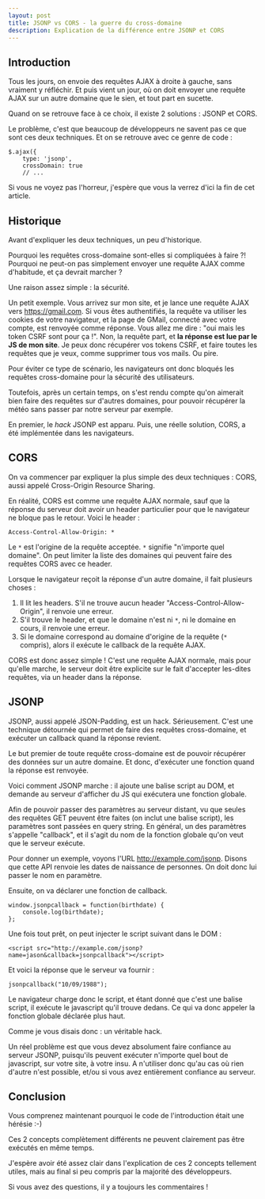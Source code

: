 ```yaml
---
layout: post
title: JSONP vs CORS - la guerre du cross-domaine
description: Explication de la différence entre JSONP et CORS
---
```


## Introduction

Tous les jours, on envoie des requêtes AJAX à droite à gauche, sans
vraiment y réfléchir. Et puis vient un jour, où on doit envoyer une
requête AJAX sur un autre domaine que le sien, et tout part en
sucette.

Quand on se retrouve face à ce choix, il existe 2 solutions : JSONP et
CORS.

Le problème, c'est que beaucoup de développeurs ne savent pas ce que
sont ces deux techniques. Et on se retrouve avec ce genre de code :

    $.ajax({
        type: 'jsonp',
        crossDomain: true
        // ...

Si vous ne voyez pas l'horreur, j'espère que vous la verrez d'ici la
fin de cet article.

## Historique

Avant d'expliquer les deux techniques, un peu d'historique.

Pourquoi les requêtes cross-domaine sont-elles si compliquées à faire
?! Pourquoi ne peut-on pas simplement envoyer une requête AJAX comme
d'habitude, et ça devrait marcher ?

Une raison assez simple : la sécurité.

Un petit exemple. Vous arrivez sur mon site, et je lance une requête
AJAX vers <https://gmail.com>. Si vous êtes authentifiés, la requête va
utiliser les cookies de votre navigateur, et la page de GMail,
connecté avec votre compte, est renvoyée comme réponse. Vous allez me
dire : "oui mais les token CSRF sont pour ça !". Non, la requête part,
et **la réponse est lue par le JS de mon site**. Je peux donc récupérer
vos tokens CSRF, et faire toutes les requêtes que je veux, comme
supprimer tous vos mails. Ou pire.

Pour éviter ce type de scénario, les navigateurs ont donc bloqués les
requêtes cross-domaine pour la sécurité des utilisateurs.

Toutefois, après un certain temps, on s'est rendu compte qu'on
aimerait bien faire des requêtes sur d'autres domaines, pour pouvoir
récupérer la météo sans passer par notre serveur par exemple.

En premier, le *hack* JSONP est apparu. Puis, une réelle solution,
CORS, a été implémentée dans les navigateurs.

## CORS

On va commencer par expliquer la plus simple des deux techniques :
CORS, aussi appelé Cross-Origin Resource Sharing.

En réalité, CORS est comme une requête AJAX normale, sauf que la
réponse du serveur doit avoir un header particulier pour que le
navigateur ne bloque pas le retour. Voici le header :

    Access-Control-Allow-Origin: *

Le `*` est l'origine de la requête acceptée. `*` signifie "n'importe
quel domaine". On peut limiter la liste des domaines qui peuvent faire
des requêtes CORS avec ce header.

Lorsque le navigateur reçoit la réponse d'un autre domaine, il fait
plusieurs choses :

1.  Il lit les headers. S'il ne trouve aucun header
    "Access-Control-Allow-Origin", il renvoie une erreur.
2.  S'il trouve le header, et que le domaine n'est ni `*`, ni le
    domaine en cours, il renvoie une erreur.
3.  Si le domaine correspond au domaine d'origine de la requête (`*`
       compris), alors il exécute le callback de la requête AJAX.

CORS est donc assez simple ! C'est une requête AJAX normale, mais pour
qu'elle marche, le serveur doit être explicite sur le fait d'accepter
les-dites requêtes, via un header dans la réponse.

## JSONP

JSONP, aussi appelé JSON-Padding, est un hack. Sérieusement. C'est une
technique détournée qui permet de faire des requêtes cross-domaine, et
exécuter un callback quand la réponse revient.

Le but premier de toute requête cross-domaine est de pouvoir récupérer
des données sur un autre domaine. Et donc, d'exécuter une fonction
quand la réponse est renvoyée.

Voici comment JSONP marche : il ajoute une balise script au DOM, et
demande au serveur d'afficher du JS qui exécutera une fonction
globale.

Afin de pouvoir passer des paramètres au serveur distant, vu que
seules des requêtes GET peuvent être faites (on inclut une balise
script), les paramètres sont passées en query string. En général, un
des paramètres s'appelle "callback", et il s'agit du nom de la
fonction globale qu'on veut que le serveur exécute.

Pour donner un exemple, voyons l'URL <http://example.com/jsonp>. Disons
que cette API renvoie les dates de naissance de personnes. On doit
donc lui passer le nom en paramètre.

Ensuite, on va déclarer une fonction de callback.

    window.jsonpcallback = function(birthdate) {
        console.log(birthdate);
    };

Une fois tout prêt, on peut injecter le script suivant dans le DOM :

    <script src="http://example.com/jsonp?name=jason&callback=jsonpcallback"></script>

Et voici la réponse que le serveur va fournir :

    jsonpcallback("10/09/1988");

Le navigateur charge donc le script, et étant donné que c'est une
balise script, il exécute le javascript qu'il trouve dedans. Ce qui va
donc appeler la fonction globale déclarée plus haut.

Comme je vous disais donc : un véritable hack.

Un réel problème est que vous devez absolument faire confiance au
serveur JSONP, puisqu'ils peuvent exécuter n'importe quel bout de
javascript, sur votre site, à votre insu. A n'utiliser donc qu'au cas
où rien d'autre n'est possible, et/ou si vous avez entièrement
confiance au serveur.

## Conclusion

Vous comprenez maintenant pourquoi le code de l'introduction était
une hérésie :-)

Ces 2 concepts complètement différents ne peuvent clairement pas être
exécutés en même temps.

J'espère avoir été assez clair dans l'explication de ces 2 concepts
tellement utiles, mais au final si peu compris par la majorité des
développeurs.

Si vous avez des questions, il y a toujours les commentaires !